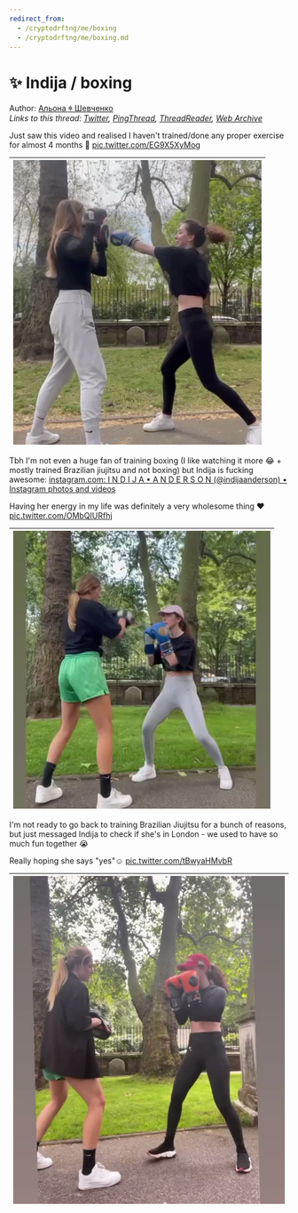 ```yaml
---
redirect_from:
  - /cryptodrftng/me/boxing
  - /cryptodrftng/me/boxing.md
---
```

# ✨ Indija / boxing

Author: [Альона ꑭ Шевченко](https://twitter.com/cryptodrftng)  
*Links to this thread: [Twitter](https://twitter.com/cryptodrftng/status/1538796435793137665), [PingThread](https://pingthread.com/thread/1538796435793137665), [ThreadReader](https://threadreaderapp.com/thread/1538796435793137665.html), [Web Archive](https://web.archive.org/web/*/https://twitter.com/cryptodrftng/status/1538796435793137665)*

Just saw this video and realised I haven't trained/done any proper exercise for almost 4 months 🥲 [pic.twitter.com/EG9X5XyMog](https://twitter.com/cryptodrftng/status/1538796435793137665/video/1)

| [![](/media/1538796493586501633/7_1538796420840431619/preview.jpg)](/media/1538796493586501633/7_1538796420840431619/37P72JEBdvB8tFc0.mp4) |
| :-: |

Tbh I'm not even a huge fan of training boxing (I like watching it more 😂 + mostly trained Brazilian jiujitsu and not boxing) but Indija is fucking awesome: [instagram.com: I N D I J A • A N D E R S O N (@indijaanderson) • Instagram photos and videos](https://instagram.com/indijaanderson) 

Having her energy in my life was definitely a very wholesome thing ❤️ [pic.twitter.com/OMbQIURfhj](https://twitter.com/cryptodrftng/status/1538796462741590016/video/1)

| [![](/media/1538796493586501633/7_1538796443594539009/preview.jpg)](/media/1538796493586501633/7_1538796443594539009/i_vwa6qlxJOGDeO2.mp4) |
| :-: |

I'm not ready to go back to training Brazilian Jiujitsu for a bunch of reasons, but just messaged Indija to check if she's in London - we used to have so much fun together 😭 

Really hoping she says "yes"☺️ [pic.twitter.com/tBwyaHMvbR](https://twitter.com/cryptodrftng/status/1538796493586501633/video/1)

| [![](/media/1538796493586501633/7_1538796466701058049/preview.jpg)](/media/1538796493586501633/7_1538796466701058049/4eeJckUB0oYcQvAS.mp4) |
| :-: |
